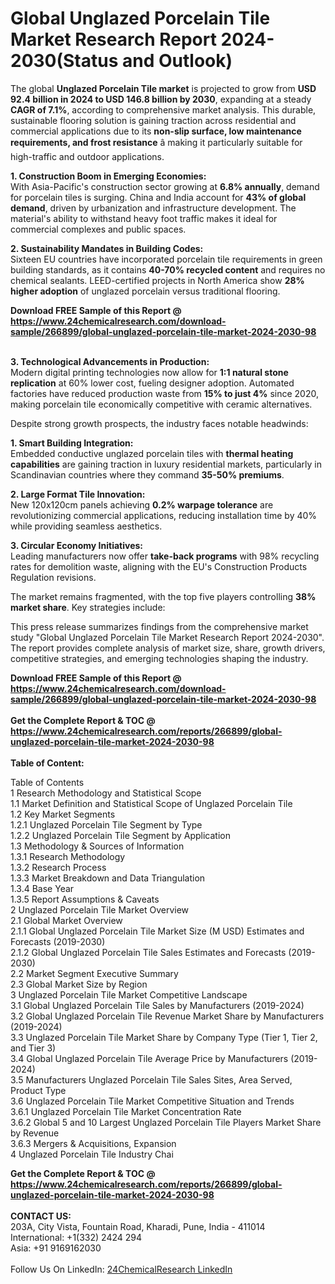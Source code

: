 <h1>Global Unglazed Porcelain Tile Market Research Report 2024-2030(Status and Outlook)</h1><p>The global <strong>Unglazed Porcelain Tile market</strong> is projected to grow from <strong>USD 92.4 billion in 2024 to USD 146.8 billion by 2030</strong>, expanding at a steady <strong>CAGR of 7.1%</strong>, according to comprehensive market analysis. This durable, sustainable flooring solution is gaining traction across residential and commercial applications due to its <strong>non-slip surface, low maintenance requirements, and frost resistance</strong> â making it particularly suitable for high-traffic and outdoor applications.</p><p><strong>1. Construction Boom in Emerging Economies:</strong><br>
With Asia-Pacific's construction sector growing at <strong>6.8% annually</strong>, demand for porcelain tiles is surging. China and India account for <strong>43% of global demand</strong>, driven by urbanization and infrastructure development. The material's ability to withstand heavy foot traffic makes it ideal for commercial complexes and public spaces.</p><p><strong>2. Sustainability Mandates in Building Codes:</strong><br>
Sixteen EU countries have incorporated porcelain tile requirements in green building standards, as it contains <strong>40-70% recycled content</strong> and requires no chemical sealants. LEED-certified projects in North America show <strong>28% higher adoption</strong> of unglazed porcelain versus traditional flooring.</p><div><b>Download FREE Sample of this Report @ 
            <a href="https://www.24chemicalresearch.com/download-sample/266899/global-unglazed-porcelain-tile-market-2024-2030-98">
            https://www.24chemicalresearch.com/download-sample/266899/global-unglazed-porcelain-tile-market-2024-2030-98</a></b></div><br><p><strong>3. Technological Advancements in Production:</strong><br>
Modern digital printing technologies now allow for <strong>1:1 natural stone replication</strong> at 60% lower cost, fueling designer adoption. Automated factories have reduced production waste from <strong>15% to just 4%</strong> since 2020, making porcelain tile economically competitive with ceramic alternatives.</p><p>Despite strong growth prospects, the industry faces notable headwinds:</p><p><strong>1. Smart Building Integration:</strong><br>
Embedded conductive unglazed porcelain tiles with <strong>thermal heating capabilities</strong> are gaining traction in luxury residential markets, particularly in Scandinavian countries where they command <strong>35-50% premiums</strong>.</p><p><strong>2. Large Format Tile Innovation:</strong><br>
New 120x120cm panels achieving <strong>0.2% warpage tolerance</strong> are revolutionizing commercial applications, reducing installation time by 40% while providing seamless aesthetics.</p><p><strong>3. Circular Economy Initiatives:</strong><br>
Leading manufacturers now offer <strong>take-back programs</strong> with 98% recycling rates for demolition waste, aligning with the EU's Construction Products Regulation revisions.</p><p>The market remains fragmented, with the top five players controlling <strong>38% market share</strong>. Key strategies include:</p><p>This press release summarizes findings from the comprehensive market study "Global Unglazed Porcelain Tile Market Research Report 2024-2030". The report provides complete analysis of market size, share, growth drivers, competitive strategies, and emerging technologies shaping the industry.</p><div><b>Download FREE Sample of this Report @ 
            <a href="https://www.24chemicalresearch.com/download-sample/266899/global-unglazed-porcelain-tile-market-2024-2030-98">
            https://www.24chemicalresearch.com/download-sample/266899/global-unglazed-porcelain-tile-market-2024-2030-98</a></b></div><br><div><b>Get the Complete Report & TOC @ 
            <a href="https://www.24chemicalresearch.com/reports/266899/global-unglazed-porcelain-tile-market-2024-2030-98">
            https://www.24chemicalresearch.com/reports/266899/global-unglazed-porcelain-tile-market-2024-2030-98</a></b></div><br>
            <b>Table of Content:</b><p>Table of Contents<br />
1 Research Methodology and Statistical Scope<br />
1.1 Market Definition and Statistical Scope of Unglazed Porcelain Tile<br />
1.2 Key Market Segments<br />
1.2.1 Unglazed Porcelain Tile Segment by Type<br />
1.2.2 Unglazed Porcelain Tile Segment by Application<br />
1.3 Methodology & Sources of Information<br />
1.3.1 Research Methodology<br />
1.3.2 Research Process<br />
1.3.3 Market Breakdown and Data Triangulation<br />
1.3.4 Base Year<br />
1.3.5 Report Assumptions & Caveats<br />
2 Unglazed Porcelain Tile Market Overview<br />
2.1 Global Market Overview<br />
2.1.1 Global Unglazed Porcelain Tile Market Size (M USD) Estimates and Forecasts (2019-2030)<br />
2.1.2 Global Unglazed Porcelain Tile Sales Estimates and Forecasts (2019-2030)<br />
2.2 Market Segment Executive Summary<br />
2.3 Global Market Size by Region<br />
3 Unglazed Porcelain Tile Market Competitive Landscape<br />
3.1 Global Unglazed Porcelain Tile Sales by Manufacturers (2019-2024)<br />
3.2 Global Unglazed Porcelain Tile Revenue Market Share by Manufacturers (2019-2024)<br />
3.3 Unglazed Porcelain Tile Market Share by Company Type (Tier 1, Tier 2, and Tier 3)<br />
3.4 Global Unglazed Porcelain Tile Average Price by Manufacturers (2019-2024)<br />
3.5 Manufacturers Unglazed Porcelain Tile Sales Sites, Area Served, Product Type<br />
3.6 Unglazed Porcelain Tile Market Competitive Situation and Trends<br />
3.6.1 Unglazed Porcelain Tile Market Concentration Rate<br />
3.6.2 Global 5 and 10 Largest Unglazed Porcelain Tile Players Market Share by Revenue<br />
3.6.3 Mergers & Acquisitions, Expansion<br />
4 Unglazed Porcelain Tile Industry Chai</p><div><b>Get the Complete Report & TOC @ 
            <a href="https://www.24chemicalresearch.com/reports/266899/global-unglazed-porcelain-tile-market-2024-2030-98">
            https://www.24chemicalresearch.com/reports/266899/global-unglazed-porcelain-tile-market-2024-2030-98</a></b></div><br><b>CONTACT US:</b><br>
            203A, City Vista, Fountain Road, Kharadi, Pune, India - 411014<br>
            International: +1(332) 2424 294<br>
            Asia: +91 9169162030 <br><br>
            Follow Us On LinkedIn: <a href="https://www.linkedin.com/company/24chemicalresearch/">24ChemicalResearch LinkedIn</a>